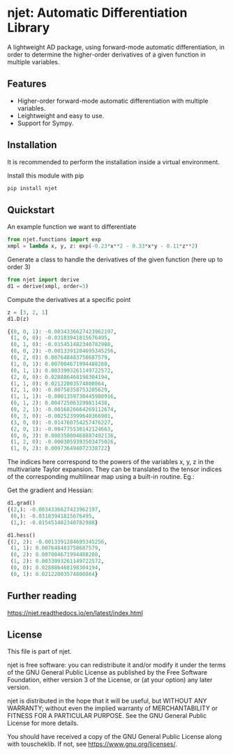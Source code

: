 # njet: Automatic Differentiation Library

A lightweight AD package, using forward-mode automatic differentiation, in order to determine the
higher-order derivatives of a given function in multiple variables.

## Features

- Higher-order forward-mode automatic differentiation with multiple variables.
- Leightweight and easy to use.
- Support for Sympy.

## Installation

It is recommended to perform the installation inside a virtual environment.

Install this module with pip

```sh
pip install njet
```

## Quickstart

An example function we want to differentiate
```python
from njet.functions import exp
xmpl = lambda x, y, z: exp(-0.23*x**2 - 0.33*x*y - 0.11*z**2)
```

Generate a class to handle the derivatives of the given function (here up to order 3)
```python
from njet import derive
d1 = derive(xmpl, order=3)
```

Compute the derivatives at a specific point
```python
z = [3, 2, 1]
d1.D(z)

{(0, 0, 1): -0.0034336627423962197,
 (1, 0, 0): -0.03183941815676495,
 (0, 1, 0): -0.015451482340782988,
 (0, 0, 2): -0.0013391284695345256,
 (0, 2, 0): 0.007648483758687579,
 (1, 0, 1): 0.007004671994488288,
 (0, 1, 1): 0.0033993261149722572,
 (2, 0, 0): 0.028886468198304194,
 (1, 1, 0): 0.02122003574800864,
 (2, 1, 0): -0.00758358753285629,
 (1, 1, 1): -0.0001359730445988916,
 (0, 1, 2): 0.004725063299811438,
 (0, 2, 1): -0.0016826664269112674,
 (0, 3, 0): -0.002523999640366901,
 (3, 0, 0): -0.014760754257476227,
 (2, 0, 1): -0.004775538142124663,
 (0, 0, 3): 0.00035000468887492136,
 (1, 2, 0): -0.0003059393503475026,
 (1, 0, 2): 0.009736494072338722}
```
The indices here correspond to the powers of the variables x, y, z
in the multivariate Taylor expansion. They can be translated to
the tensor indices of the corresponding multilinear map using a
built-in routine. Eg.:

Get the gradient and Hessian:
```python
d1.grad()
{(2,): -0.0034336627423962197,
 (0,): -0.03183941815676495,
 (1,): -0.015451482340782988}
```

```python
d1.hess()
{(2, 2): -0.0013391284695345256,
 (1, 1): 0.007648483758687579,
 (0, 2): 0.007004671994488288,
 (1, 2): 0.0033993261149722572,
 (0, 0): 0.028886468198304194,
 (0, 1): 0.02122003574800864}
```

## Further reading

https://njet.readthedocs.io/en/latest/index.html

## License

This file is part of njet.

njet is free software: you can redistribute it and/or modify
it under the terms of the GNU General Public License as published by
the Free Software Foundation, either version 3 of the License, or
(at your option) any later version.

njet is distributed in the hope that it will be useful,
but WITHOUT ANY WARRANTY; without even the implied warranty of
MERCHANTABILITY or FITNESS FOR A PARTICULAR PURPOSE.  See the
GNU General Public License for more details.

You should have received a copy of the GNU General Public License
along with touscheklib.  If not, see <https://www.gnu.org/licenses/>.

